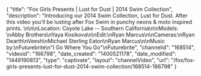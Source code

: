 {
    "title": "Fox Girls Presents | Lust for Dust | 2014 Swim Collection",
    "description": "Introducing our 2014 Swim Collection, Lust for Dust. After this video you'll be lusting after Fox Swim in punchy neons & moto inspired prints. \n\n\nLocation: Coyote Lake -- Southern California\n\nModels: \nAbby Brothers\nYaya Kosikova\n\nEdit:\nRyan Marcus\n\nCameras:\nRyan Dearth\nVeesh\nMichael Sterling Eaton\nRyan Marcus\n\nMusic by:\nFuturebrite\n\"I Go Where You Go\"\nFuturebrite",
    "channelid": "168514",
    "videoid": "166798",
    "date_created": "1400521178",
    "date_modified": "1449190813",
    "type": "captivate",
    "layout": "channelVideo",
    "url": "\/fox\/fox-girls-presents-lust-for-dust-2014-swim-collection\/168514-166798"
}